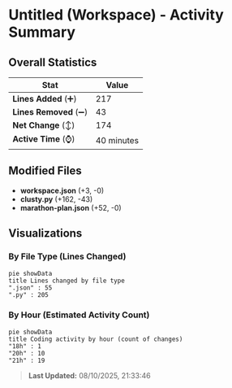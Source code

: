 # Untitled (Workspace) - Activity Summary 

## Overall Statistics

| Stat                   | Value                                                             |
| ---------------------- | ----------------------------------------------------------------- |
| **Lines Added** (➕)   | 217                                          |
| **Lines Removed** (➖) | 43                                        |
| **Net Change** (↕)    | 174                |
| **Active Time** (⌚)   | 40 minutes |


## Modified Files
- **workspace.json** (+3, -0)
- **clusty.py** (+162, -43)
- **marathon-plan.json** (+52, -0)

## Visualizations

### By File Type (Lines Changed)

```mermaid
pie showData
title Lines changed by file type
".json" : 55
".py" : 205
```

### By Hour (Estimated Activity Count)

```mermaid
pie showData
title Coding activity by hour (count of changes)
"18h" : 1
"20h" : 10
"21h" : 19
```


> **Last Updated:** 08/10/2025, 21:33:46